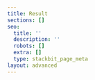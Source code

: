 ```yaml
---
title: Result
sections: []
seo:
  title: ''
  description: ''
  robots: []
  extra: []
  type: stackbit_page_meta
layout: advanced
---
```

